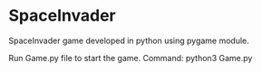 # SpaceInvader
SpaceInvader game developed in python using pygame module.

Run Game.py file to start the game.
Command: python3 Game.py
